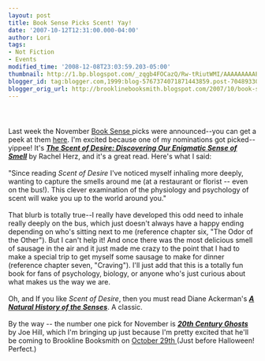 ```yaml
---
layout: post
title: Book Sense Picks Scent! Yay!
date: '2007-10-12T12:31:00.000-04:00'
author: Lori
tags:
- Not Fiction
- Events
modified_time: '2008-12-08T23:03:59.203-05:00'
thumbnail: http://1.bp.blogspot.com/_zqgb4FOCazQ/Rw-tRiutWMI/AAAAAAAAAEM/ICnmAFmZkwI/s72-c/scent.jpg
blogger_id: tag:blogger.com,1999:blog-5767374071871443859.post-7048933057786805946
blogger_orig_url: http://brooklinebooksmith.blogspot.com/2007/10/book-sense-picks-scent-yay.html
---
```


<a href="http://1.bp.blogspot.com/_zqgb4FOCazQ/Rw-tRiutWMI/AAAAAAAAAEM/ICnmAFmZkwI/s1600-h/scent.jpg"><img id="BLOGGER_PHOTO_ID_5120501818235640002" style="DISPLAY: block; MARGIN: 0px auto 10px; CURSOR: hand; TEXT-ALIGN: center" alt="" src="http://1.bp.blogspot.com/_zqgb4FOCazQ/Rw-tRiutWMI/AAAAAAAAAEM/ICnmAFmZkwI/s320/scent.jpg" border="0" /></a><br /><div><div><div>Last week the November <a href="http://www.booksense.com/">Book Sense </a>picks were announced--you can get a peek at them <a href="http://news.bookweb.org/booksense/5570.html">here</a>. I'm excited because one of my nominations got picked--yippee! It's <strong><em><a href="http://brookline.booksense.com/NASApp/store/Product?s=showproduct&amp;isbn=9780060825379">The Scent of Desire: Discovering Our Enigmatic Sense of Smell</a></em></strong> by Rachel Herz, and it's a great read. Here's what I said: </div><br /><div>"Since reading <em>Scent of Desire</em> I've noticed myself inhaling more deeply, wanting to capture the smells around me (at a restaurant or florist -- even on the bus!). This clever examination of the physiology and psychology of scent will wake you up to the world around you."</div><br /><div>That blurb is totally true--I really have developed this odd need to inhale really deeply on the bus, which just doesn't always have a happy ending depending on who's sitting next to me (reference chapter six, "The Odor of the Other"). But I can't help it! And once there was the most delicious smell of sausage in the air and it just made me crazy to the point that I had to make a special trip to get myself some sausage to make for dinner (reference chapter seven, "Craving"). I'll just add that this is a totally fun book for fans of psychology, biology, or anyone who's just curious about what makes us the way we are.</div><br /><div>Oh, and If you like <em>Scent of Desire</em>, then you must read Diane Ackerman's <a href="http://brookline.booksense.com/NASApp/store/Product?s=showproduct&amp;isbn=9780679735663"><strong><em>A Natural History of the Senses</em></strong></a>. A classic. </div><br /><div>By the way -- the number one pick for November is <a href="http://brookline.booksense.com/NASApp/store/Product?s=showproduct&amp;isbn=9780061147975"><strong><em>20th Century Ghosts</em></strong> </a>by Joe Hill, which I'm bringing up just because I'm pretty excited that he'll be coming to Brookline Booksmith on <a href="http://www.brooklinebooksmith.com/Events/MainEvent.html">October 29th </a>(Just before Halloween! Perfect.) </div></div></div>